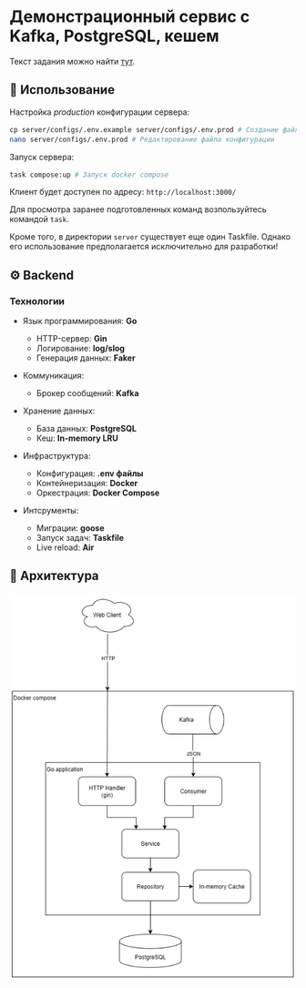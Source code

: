 # Демонстрационный сервис с Kafka, PostgreSQL, кешем
Текст задания можно найти [тут](docs/TASK.md).

## 🚀 Использование
Настройка *production* конфигурации сервера:
```bash
сp server/configs/.env.example server/configs/.env.prod # Создание файла конфигурации
nano server/configs/.env.prod # Редактирование файла конфигурации
```

Запуск сервера:
```bash
task compose:up # Запуск docker compose
```

Клиент будет доступен по адресу: `http://localhost:3000/`

Для просмотра заранее подготовленных команд возпользуйтесь командой `task`. 

Кроме того, в директории `server` существует еще один Taskfile. Однако его использование предполагается исключительно для разработки! 


## ⚙️ Backend
### Технологии
* Язык программирования: **Go**
    * HTTP-сервер: **Gin**
    * Логирование: **log/slog**
    * Генерация данных: **Faker**

* Коммуникация: 
    * Брокер сообщений: **Kafka**

* Хранение данных:
    * База данных: **PostgreSQL**
    * Кеш: **In-memory LRU**

* Инфраструктура:
    * Конфигурация: **.env файлы**
    * Контейнеризация: **Docker**
    * Оркестрация: **Docker Compose**

* Интсрументы:
    * Миграции: **goose**
    * Запуск задач: **Taskfile**
    * Live reload: **Air**

## 📐 Архитектура
![Архитектура](docs/architecture.png)